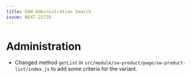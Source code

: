 ```yaml
---
title: EAN Administration Search 
issue: NEXT-22735
---
```

# Administration
* Changed method `getList` in `src/module/sw-product/page/sw-product-list/index.js` to add some criteria for the variant.

